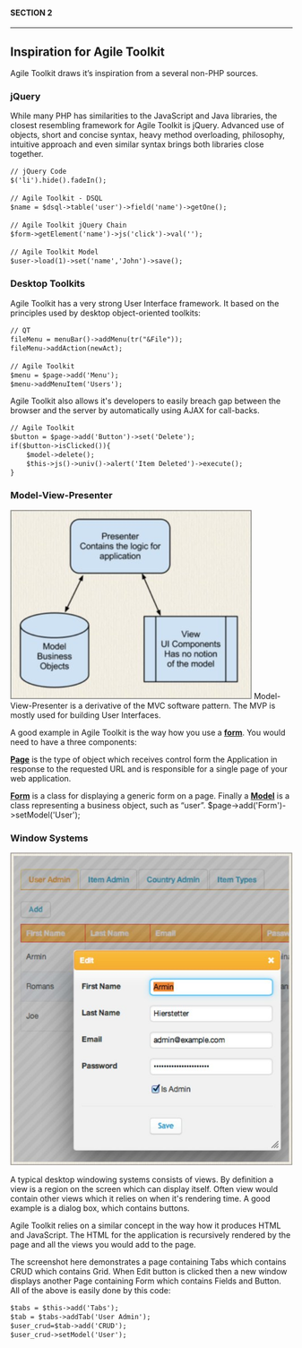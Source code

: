#### SECTION 2
----
## Inspiration for Agile Toolkit

Agile Toolkit draws it’s inspiration from a several non-PHP sources.

### jQuery

While many PHP has similarities to the JavaScript and Java libraries, the closest resembling framework for Agile Toolkit is jQuery. Advanced use of objects, short and concise syntax, heavy method overloading, philosophy, intuitive approach and even similar syntax brings both libraries close together.

    // jQuery Code
    $('li').hide().fadeIn();
    
    // Agile Toolkit - DSQL
    $name = $dsql->table('user')->field('name')->getOne();
    
    // Agile Toolkit jQuery Chain
    $form->getElement('name')->js('click')->val('');
    
    // Agile Toolkit Model
    $user->load(1)->set('name','John')->save();

### Desktop Toolkits

Agile Toolkit has a very strong User Interface framework. It based on the principles used by desktop object-oriented toolkits:

    // QT
    fileMenu = menuBar()->addMenu(tr("&File"));
    fileMenu->addAction(newAct);
    
    // Agile Toolkit
    $menu = $page->add('Menu');
    $menu->addMenuItem('Users');

Agile Toolkit also allows it's developers to easily breach gap between the browser and the server by automatically using AJAX for call-backs.

    // Agile Toolkit
    $button = $page->add('Button')->set('Delete');
    if($button->isClicked()){
        $model->delete();
        $this->js()->univ()->alert('Item Deleted')->execute();
    }

### Model-View-Presenter
![Model-View-Presenter](../doc/2.jpg "Model-View-Presenter")
Model-View-Presenter is a derivative of the MVC software pattern. The MVP is mostly used for building User Interfaces.

A good example in Agile Toolkit is the way how you use a **<u>form</u>**. You would need to have a three components:

**<u>Page</u>** is the type of object which receives control form the Application in response to the requested URL and is responsible for a single page of your web application.

**<u>Form</u>** is a class for displaying a generic form on a page. Finally a **<u>Model</u>** is a class representing a business object, such as “user”.
    $page->add('Form')->setModel('User');

### Window Systems

![CRUD](../doc/3.jpg "CRUD")

A typical desktop windowing systems consists of views. By definition a view is a region on the screen which can display itself. Often view would contain other views which it relies on when it's rendering time. A good example is a dialog box, which contains buttons.

Agile Toolkit relies on a similar concept in the way how it produces HTML and JavaScript. The
HTML for the application is recursively rendered by the page and all the views you would add to the page.

The screenshot here demonstrates a page containing Tabs which contains CRUD which contains Grid. When Edit button is clicked then a new window displays another Page containing Form which contains Fields and Button. All of the above is easily done by this code:

    $tabs = $this->add('Tabs');
    $tab = $tabs->addTab('User Admin');
    $user_crud=$tab->add('CRUD');
    $user_crud->setModel('User');
